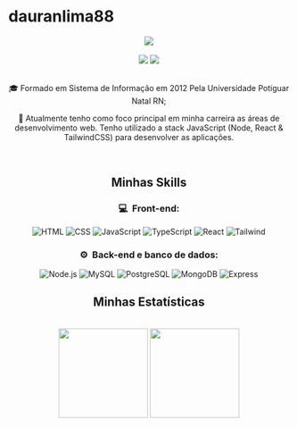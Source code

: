 # dauranlima88
 <div align="center"> 

   <img src="https://github.com/user-attachments/assets/69aa3fd4-af16-477f-811f-fa1acb85d82b">
 </div>
 <div align="center">
   <br>
   <a href = "mailto:dauranlima@gmail.com"><img src="https://img.shields.io/badge/-Gmail-%23333?style=for-the-badge&logo=gmail&logoColor=white"   target="_blank"></a>
   <a href="https://www.linkedin.com/in/dauran-lima-071288/" target="_blank" rel="noopener noreferrer"><img src="https://img.shields.io/badge/-LinkedIn-%230077B5?style=for-the-badge&logo=linkedin&logoColor=white" target="_blank"></a> 
 <br>
 </div>

<br>
<div style="display: inline_block">
  <div align="center" >
    <p width="100">🎓 Formado em Sistema de Informação em 2012 Pela Universidade Potiguar Natal RN; </p>                
   <p width="100">🚀   Atualmente tenho como foco principal em minha carreira as áreas de desenvolvimento web. Tenho utilizado a stack JavaScript (Node, React & TailwindCSS) para desenvolver as aplicações.</p>

  </div>
  
 <br/>
</div>

##
<div align="center"> 

## Minhas Skills
 <h3>💻 &nbsp;Front-end:</h3>

![HTML](https://img.shields.io/badge/-HTML-333333?style=flat&logo=HTML5)
![CSS](https://img.shields.io/badge/-CSS-333333?style=flat&logo=CSS3&logoColor=1572B6)
![JavaScript](https://img.shields.io/badge/-JavaScript-333333?style=flat&logo=javascript)
![TypeScript](https://img.shields.io/badge/-TypeScript-333333?style=flat&logo=typescript&logoColor=2D79C7)
![React](https://img.shields.io/badge/-React-333333?style=flat&logo=react)
![Tailwind](https://img.shields.io/badge/-Tailwind-333333?style=flat&logo=jest&logoColor=E535AB)

<h3>⚙️ &nbsp;Back-end e banco de dados:</h3>

![Node.js](https://img.shields.io/badge/Node.js-43853D?style=for-the-badge&logo=node.js&logoColor=white)
![MySQL](	https://img.shields.io/badge/MySQL-00000F?style=for-the-badge&logo=mysql&logoColor=white)
![PostgreSQL](https://img.shields.io/badge/PostgreSQL-316192?style=for-the-badge&logo=postgresql&logoColor=white)
![MongoDB](https://img.shields.io/badge/MongoDB-4EA94B?style=for-the-badge&logo=mongodb&logoColor=white****)
![Express](https://img.shields.io/badge/Express.js-404D59?style=for-the-badge)
                      
</div>    

##
<div align="center">

## Minhas Estatísticas

 <br>
  <img height="160em" src="https://github-readme-stats-git-masterrstaa-rickstaa.vercel.app/api?username=dauranlima88&show_icons=true&theme=nightowl&include_all_commits=true&count_private=true"/>
  <img height="160em" src="https://github-readme-stats-git-masterrstaa-rickstaa.vercel.app/api/top-langs/?username=Daniflav94&layout=compact&langs_count=7&theme=nightowl"/>

</div>




       
